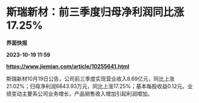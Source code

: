 # 斯瑞新材：前三季度归母净利润同比涨17.25%
**界面快报**

**2023-10-19 11:59**

**https://www.jiemian.com/article/10255641.html**

斯瑞新材10月19日公告，公司前三季度实现营业收入8.69亿元，同比上涨21.02%；归母净利润6843.93万元，同比上涨17.25%；基本每股收益0.12元。业绩变动主要系公司业务增长，产品销售收入增加引起利润增加。